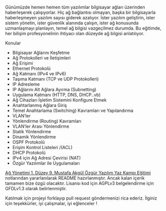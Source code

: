 Günümüzde hemen hemen tüm yazılımlar bilgisayar ağları üzerinden haberleşerek çalışıyorlar. Hiç ağ bağlantısı olmayan, başka bir bilgisayarla haberleşmeyen yazılım sayısı giderek azalıyor. İster yazılım geliştirin, ister sistem yönetin, ister güvenlik alanında çalışın, ister ağ konusunda uzmanlaşmayı planlayın, temel ağ bilgisi vazgeçilmez durumda. Bu eğitimde, her bilişim profesyonelinin ihtiyacı olan düzeyde ağ bilgisi anlatılıyor.

Konular

- Bilgisayar Ağlarını Keşfetme
- Ağ Protokolleri ve İletişimleri
- Ağ Erişimi
- Ethernet Protokolü
- Ağ Katmanı (IPv4 ve IPv6)
- Taşıma Katmanı (TCP ve UDP Protokolleri)
- IP Adresleme
- IP Ağlarını Alt Ağlara Ayırma (Subnetting)
- Uygulama Katmanı (HTTP, DNS, DHCP..vb)
- Ağ Cihazları İşletim Sistemini Konfigure Etmek
- Anahtarlanmış Ağlara Giriş
- Temel Anahtarlama (Switching) Kavramları ve Yapılandırma
- VLAN’ler
- Yönlendirme (Routing) Kavramları
- VLAN’ler Arası Yönlendirme
- Statik Yönlendirme
- Dinamik Yönlendirme
- OSPF Protokolü
- Erişim Kontrol Listeleri /(ACL)
- DHCP Protokolü
- IPv4 için Ağ Adresi Çevirisi (NAT)
- Özgür Yazılımlar ile Uygulamaları

[Ağ Yönetimi 1. Düzey 9. Mustafa Akgül Özgür Yazılım Yaz Kampı Eğitimi](https://kamp.linux.org.tr/2018/kurslar/ag-yonetimi-1-duzey/) notlarından yararlanılarak README hazırlanmıştır. Ancak kalan içerik tamamen bize özgü olacaktır. Lisansı kod için AGPLv3 belgelendirme için GFDLv1.3 olarak belirlenmiştir.

Katılmak için projeyi forklayıp pull request göndermenizi rica ederiz. İlginiz için teşekkürler, iyi çalışmalar, iyi eğlenceler !
